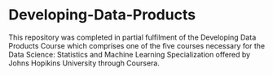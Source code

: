 # Developing-Data-Products
This repository was completed in partial fulfilment of the Developing Data Products Course which comprises one of the five courses necessary for the Data Science: Statistics and Machine Learning Specialization offered by Johns Hopikins University through Coursera.
